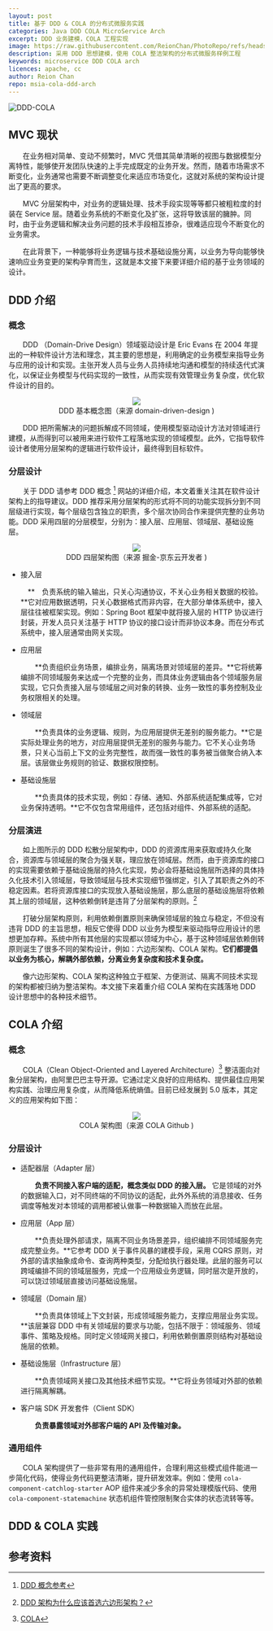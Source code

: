 ```yaml
---
layout: post
title: 基于 DDD & COLA 的分布式微服务实践
categories: Java DDD COLA MicroService Arch
excerpt: DDD 业务建模，COLA 工程实现
image: https://raw.githubusercontent.com/ReionChan/PhotoRepo/refs/heads/master/arch/DDD_COLA.jpg
description: 采用 DDD 思想建模，使用 COLA 整洁架构的分布式微服务样例工程
keywords: microservice DDD COLA arch
licences: apache, cc
author: Reion Chan
repo: msia-cola-ddd-arch
---
```


![DDD-COLA](https://raw.githubusercontent.com/ReionChan/PhotoRepo/refs/heads/master/arch/DDD_COLA.jpg)

## MVC 现状

&emsp;&emsp;在业务相对简单、变动不频繁时，MVC 凭借其简单清晰的视图与数据模型分离特性，能够使开发团队快速的上手完成既定的业务开发。然而，随着市场需求不断变化，业务通常也需要不断调整变化来适应市场变化，这就对系统的架构设计提出了更高的要求。

&emsp;&emsp;MVC 分层架构中，对业务的逻辑处理、技术手段实现等等都只被粗粒度的封装在 Service 层。随着业务系统的不断变化及扩张，这将导致该层的臃肿。同时，由于业务逻辑和解决业务问题的技术手段相互掺杂，很难适应现今不断变化的业务需求。

&emsp;&emsp;在此背景下，一种能够将业务逻辑与技术基础设施分离，以业务为导向能够快速响应业务变更的架构孕育而生，这就是本文接下来要详细介绍的基于业务领域的设计。

## DDD 介绍

### 概念

&emsp;&emsp;DDD （Domain-Drive Design）领域驱动设计是 Eric Evans 在 2004 年提出的一种软件设计方法和理念，其主要的思想是，利用确定的业务模型来指导业务与应用的设计和实现。主张开发人员与业务人员持续地沟通和模型的持续迭代式演化，以保证业务模型与代码实现的一致性，从而实现有效管理业务复杂度，优化软件设计的目的。

<center><img src="https://raw.githubusercontent.com/ReionChan/PhotoRepo/refs/heads/master/arch/concept-map-hd.png"/> </center>

<center>DDD 基本概念图（来源 <a ref="https://domain-driven-design.org">domain-driven-design</a> ) </center>

&emsp;&emsp;DDD 把所需解决的问题拆解成不同领域，使用模型驱动设计方法对领域进行建模，从而得到可以被用来进行软件工程落地实现的领域模型。此外，它指导软件设计者使用分层架构的逻辑进行软件设计，最终得到目标软件。

### 分层设计

&emsp;&emsp;关于 DDD 请参考 DDD 概念 [^1] 网站的详细介绍，本文着重关注其在软件设计架构上的指导建议。DDD 推荐采用分层架构的形式将不同的功能实现拆分到不同层级进行实现，每个层级包含独立的职责，多个层次协同合作来提供完整的业务功能。DDD 采用四层的分层模型，分别为：接入层、应用层、领域层、基础设施层。

<center><img src="https://raw.githubusercontent.com/ReionChan/PhotoRepo/refs/heads/master/arch/ddd-4-layer.png"/> </center>

<center>DDD 四层架构图（来源 <a ref="https://juejin.cn/post/7256795117675216952#heading-6">掘金-京东云开发者</a> ) </center>

* 接入层

  &emsp;**&emsp;负责系统的输入输出，只关心沟通协议，不关心业务相关数据的校验。**它对应用数据透明，只关心数据格式而非内容，在大部分单体系统中，接入层往往被框架实现。例如：Spring Boot 框架中就将接入层的 HTTP 协议进行封装，开发人员只关注基于 HTTP 协议的接口设计而非协议本身。而在分布式系统中，接入层通常由网关实现。

* 应用层

  &emsp;&emsp;**负责组织业务场景，编排业务，隔离场景对领域层的差异。**它将统筹编排不同领域服务来达成一个完整的业务，而具体业务逻辑由各个领域服务层实现，它只负责接入层与领域层之间对象的转换、业务一致性的事务控制及业务权限相关的处理。

* 领域层

  &emsp;&emsp;**负责具体的业务逻辑、规则，为应用层提供无差别的服务能力。**它是实际处理业务的地方，对应用层提供无差别的服务与能力。它不关心业务场景，只关心当前上下文的业务完整性，故而强一致性的事务被当做聚合纳入本层。该层做业务规则的验证、数据权限控制。

* 基础设施层

  &emsp;&emsp;**负责具体的技术实现，例如：存储、通知、外部系统适配集成等，它对业务保持透明。**它不仅包含常用组件，还包括对组件、外部系统的适配。

### 分层演进

&emsp;&emsp;如上图所示的 DDD 松散分层架构中，DDD 的资源库用来获取或持久化聚合，资源库与领域层的聚合为强关联，理应放在领域层。然而，由于资源库的接口的实现需要依赖于基础设施层的持久化实现，势必会将基础设施层所选择的具体持久化技术引入领域层，导致领域层与技术实现细节强绑定，引入了其职责之外的不稳定因素。若将资源库接口的实现放入基础设施层，那么底层的基础设施层将依赖其上层的领域层，这种依赖倒转是违背了分层架构的原则。[^2]

&emsp;&emsp;打破分层架构原则，利用依赖倒置原则来确保领域层的独立与稳定，不但没有违背 DDD 的主旨思想，相反它使得 DDD 以业务为模型来驱动指导应用设计的思想更加存粹。系统中所有其他层的实现都以领域为中心，基于这种领域层依赖倒转原则诞生了很多不同的架构设计，例如：六边形架构、COLA 架构。**它们都提倡以业务为核心，解耦外部依赖，分离业务复杂度和技术复杂度。**

&emsp;&emsp;像六边形架构、COLA 架构这种独立于框架、方便测试、隔离不同技术实现的架构都被归纳为整洁架构。本文接下来着重介绍 COLA 架构在实践落地 DDD 设计思想中的各种技术细节。

## COLA 介绍

### 概念

&emsp;&emsp;COLA（Clean Object-Oriented and Layered Architecture）[^3] 整洁面向对象分层架构，由阿里巴巴主导开源。它通过定义良好的应用结构、提供最佳应用架构实践、治理应用复杂度，从而降低系统熵值。目前已经发展到 5.0 版本，其定义的应用架构如下图：

<center><img src="https://raw.githubusercontent.com/ReionChan/PhotoRepo/refs/heads/master/arch/cola-arch.png"/> </center>

<center>COLA 架构图（来源 <a ref="https://github.com/alibaba/COLA">COLA Github</a> ) </center>

### 分层设计

* 适配器层（Adapter 层）

  &emsp;&emsp;**负责不同接入客户端的适配，概念类似 DDD 的接入层。** 它是领域的对外的数据输入口，对不同终端的不同协议的适配，此外外系统的消息接收、任务调度等触发对本领域的调用都被认做事一种数据输入而放在此层。

* 应用层（App 层）

  &emsp;&emsp;**负责处理外部请求，隔离不同业务场景差异，组织编排不同领域服务完成完整业务。**它参考 DDD 关于事件风暴的建模手段，采用   CQRS 原则，对外部的请求抽象成命令、查询两种类型，分配给执行器处理。此层的服务可以跨域编排不同的领域层服务，完成一个应用级业务逻辑，同时层次是开放的，可以饶过领域层直接访问基础设施层。

* 领域层（Domain 层）

  &emsp;&emsp;**负责具体领域上下文封装，形成领域服务能力，支撑应用层业务实现。**该层兼容 DDD 中有关领域层的要求与功能，包括不限于：领域服务、领域事件、策略及规格。同时定义领域网关接口，利用依赖倒置原则结构对基础设施层的依赖。

* 基础设施层（Infrastructure 层）

  &emsp;&emsp;**负责领域网关接口及其他技术细节实现。**它将业务领域对外部的依赖进行隔离解耦。

* 客户端 SDK 开发套件（Client SDK）

  &emsp;&emsp;**负责暴露领域对外部客户端的 API 及传输对象。**

### 通用组件

&emsp;&emsp;COLA 架构提供了一些非常有用的通用组件，合理利用这些模式组件能进一步简化代码，使得业务代码更整洁清晰，提升研发效率。例如：使用 `cola-component-catchlog-starter` AOP 组件来减少多余的异常处理模版代码、使用 `cola-component-statemachine` 状态机组件管控限制聚合实体的状态流转等等。

## DDD & COLA 实践



## 参考资料

[^1]:[DDD 概念参考](https://domain-driven-design.org/zh/ddd-concept-reference.html)
[^2]:[DDD  架构为什么应该首选六边形架构？](https://juejin.cn/post/7256795117675216952)
[^3]: [COLA](https://github.com/alibaba/COLA)
